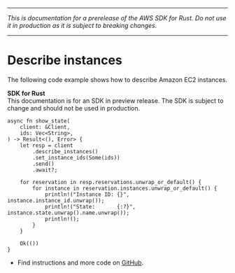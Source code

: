 --------

 *This is documentation for a prerelease of the AWS SDK for Rust\. Do not use it in production as it is subject to breaking changes\.* 

--------

# Describe instances<a name="ec2_DescribeInstances_rust_topic"></a>

The following code example shows how to describe Amazon EC2 instances\.

**SDK for Rust**  
This documentation is for an SDK in preview release\. The SDK is subject to change and should not be used in production\.
  

```
async fn show_state(
    client: &Client,
    ids: Vec<String>,
) -> Result<(), Error> {
    let resp = client
        .describe_instances()
        .set_instance_ids(Some(ids))
        .send()
        .await?;

    for reservation in resp.reservations.unwrap_or_default() {
        for instance in reservation.instances.unwrap_or_default() {
            println!("Instance ID: {}", instance.instance_id.unwrap());
            println!("State:       {:?}", instance.state.unwrap().name.unwrap());
            println!();
        }
    }

    Ok(())
}
```
+  Find instructions and more code on [GitHub](https://github.com/awsdocs/aws-doc-sdk-examples/tree/main/.rust_alpha/ec2#code-examples)\. 